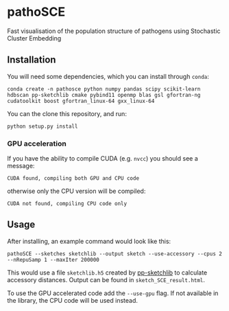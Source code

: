 # pathoSCE
Fast visualisation of the population structure of pathogens using Stochastic Cluster Embedding

## Installation

You will need some dependencies, which you can install through `conda`:
```
conda create -n pathosce python numpy pandas scipy scikit-learn hdbscan pp-sketchlib cmake pybind11 openmp blas gsl gfortran-ng cudatoolkit boost gfortran_linux-64 gxx_linux-64
```

You can the clone this repository, and run:
```
python setup.py install
```

### GPU acceleration
If you have the ability to compile CUDA (e.g. `nvcc`) you should see a message:
```
CUDA found, compiling both GPU and CPU code
```
otherwise only the CPU version will be compiled:
```
CUDA not found, compiling CPU code only
```

## Usage
After installing, an example command would look like this:
```
pathoSCE --sketches sketchlib --output sketch --use-accessory --cpus 2 --nRepuSamp 1 --maxIter 200000
```
This would use a file `sketchlib.h5` created by [pp-sketchlib](https://github.com/johnlees/pp-sketchlib)
to calculate accessory distances. Output can be found in `sketch_SCE_result.html`.

To use the GPU accelerated code add the `--use-gpu` flag. If not available in the library, the
CPU code will be used instead.